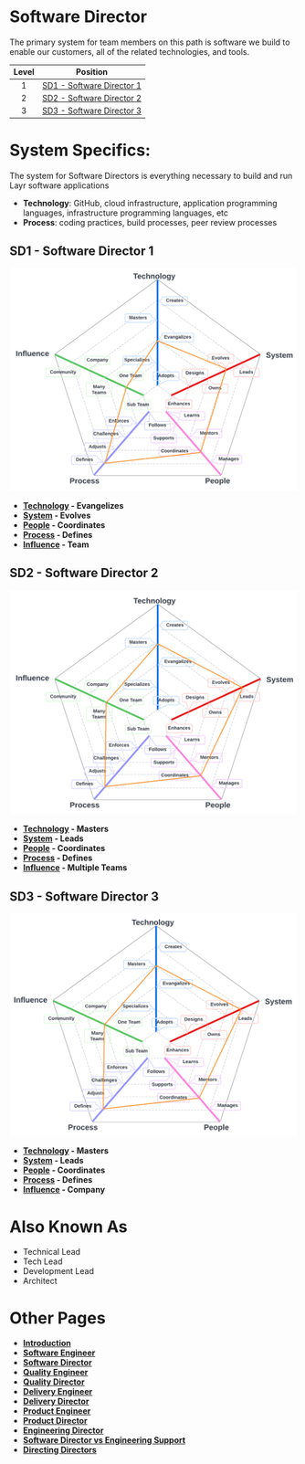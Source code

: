 # Software Director

The primary system for team members on this path is software we build to enable our customers, all of the related technologies, and tools.

| Level | Position |
| :---: | :---: |
| 1 | [SD1 - Software Director 1](#sd1---software-director-1) |
| 2 | [SD2 - Software Director 2](#sd2---software-director-2) |
| 3 | [SD3 - Software Director 3](#sd3---software-director-3) |

# System Specifics:
The system for Software Directors is everything necessary to build and run Layr software applications
* **Technology**: GitHub, cloud infrastructure, application programming languages, infrastructure programming languages, etc   
* **Process**: coding practices, build processes, peer review processes

## SD1 - Software Director 1

![System Dimensions](charts/Layr-Engineering-Path-SD1.png "Software Director 1")

* **[Technology](README.md#technology) - Evangelizes**
* **[System](README.md#technology) - Evolves**
* **[People](README.md#people) - Coordinates**
* **[Process](README.md#process) - Defines**
* **[Influence](README.md#influence) - Team**

## SD2 - Software Director 2

![System Dimensions](charts/Layr-Engineering-Path-SD2.png "Software Director 2")

* **[Technology](README.md#technology) - Masters**
* **[System](README.md#technology) - Leads**
* **[People](README.md#people) - Coordinates**
* **[Process](README.md#process) - Defines**
* **[Influence](README.md#influence) - Multiple Teams**

## SD3 - Software Director 3

![System Dimensions](charts/Layr-Engineering-Path-SD3.png "Software Director 3")

* **[Technology](README.md#technology) - Masters**
* **[System](README.md#technology) - Leads**
* **[People](README.md#people) - Coordinates**
* **[Process](README.md#process) - Defines**
* **[Influence](README.md#influence) - Company**

# Also Known As
* Technical Lead
* Tech Lead
* Development Lead
* Architect

# Other Pages
* [**Introduction**](README.md)
* [**Software Engineer**](Software-Engineer.md)
* [**Software Director**](Software-Director.md) 
* [**Quality Engineer**](Quality-Engineer.md)
* [**Quality Director**](Quality-Director.md)
* [**Delivery Engineer**](Delivery-Engineer.md)
* [**Delivery Director**](Delivery-Director.md)
* [**Product Engineer**](Product-Engineer.md)
* [**Product Director**](Product-Director.md)
* [**Engineering Director**](Engineering-Director.md)
* [**Software Director vs Engineering Support**](Comparison-Software-Director-Engineering-Director.md)
* [**Directing Directors**](Directing-Directors.md)